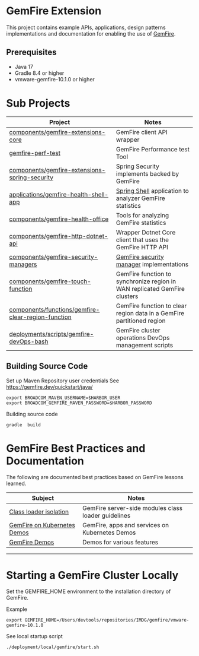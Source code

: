 # GemFire Extension 


This project contains example APIs, applications, design patterns implementations and documentation for enabling the use of [GemFire](https://tanzu.vmware.com/gemfire).


## Prerequisites


- Java 17
- Gradle  8.4 or higher
- vmware-gemfire-10.1.0 or higher



# Sub Projects


| Project                                                                                                                                               | Notes                                                                                                                                                      |
|-------------------------------------------------------------------------------------------------------------------------------------------------------|------------------------------------------------------------------------------------------------------------------------------------------------------------|
| [components/gemfire-extensions-core](https://github.com/ggreen/gemfire-extensions/tree/main/components/gemfire-extensions-core)                       | GemFire client API wrapper                                                                                                                                 |
 | [gemfire-perf-test](applications/gemfire-perf-test)                                                                                                   | GemFire Performance test Tool                                                                                                                              |
| [components/gemfire-extensions-spring-security](https://github.com/ggreen/gemfire-extensions/tree/main/components/gemfire-extensions-spring-security) | Spring Security implements backed by GemFire                                                                                                               | 
| [applications/gemfire-health-shell-app](https://github.com/ggreen/gemfire-extensions/tree/main/applications/gemfire-health-shell-app)                 | [Spring Shell](https://spring.io/projects/spring-shell) application to analyzer GemFire statistics                                                         |
| [components/gemfire-health-office](https://github.com/ggreen/gemfire-extensions/tree/main/components/gemfire-health-office)                           | Tools for analyzing GemFire statistics                                                                                                                     |
| [components/gemfire-http-dotnet-api](https://github.com/ggreen/gemfire-extensions/tree/main/components/gemfire-http-dotnet-api)                       | Wrapper Dotnet Core client that uses the GemFire HTTP API                                                                                                  |
| [components/gemfire-security-managers](https://github.com/ggreen/gemfire-extensions/tree/main/components/gemfire-security-managers)                   | [GemFire security manager](https://tanzu.vmware.com/developer/data/gemfire/blog/security-manager-basics-authentication-and-authorization/) implementations |
| [components/gemfire-touch-function](components/gemfire-touch-function)                                                                                | GemFire function to synchronize region in WAN replicated GemFire clusters                                                                                  |
| [components/functions/gemfire-clear-region-function](components/functions/gemfire-clear-region-function)                                              | GemFire function to clear region data in a GemFire partitioned region                                                                                      |
| [deployments/scripts/gemfire-devOps-bash](deployment/scripts/gemfire-devOps-bash)                                                                     | GemFire cluster operations DevOps management scripts                                                                                                       |


## Building Source Code

Set up Maven Repository user credentials
See https://gemfire.dev/quickstart/java/

```shell
export BROADCOM_MAVEN_USERNAME=$HARBOR_USER
export BROADCOM_GEMFIRE_MAVEN_PASSWORD=$HARBOR_PASSWORD
```

Building source code

```shell
gradle  build
```

# GemFire Best Practices and Documentation

The following are documented best practices based on GemFire lessons learned.

| Subject                                                                | Notes                                               |
|------------------------------------------------------------------------|-----------------------------------------------------|
| [Class loader isolation](docs/best-practices/ClassLoader-Isolation.md) | GemFire server-side modules class loader guidelines |  
| [GemFire on Kubernetes Demos](docs/demo/k8)                            | GemFire, apps and services on Kubernetes Demos      |
| [GemFire Demos](docs/demo/local)                                       | Demos for various features                          |

--------------------------------------
# Starting a GemFire Cluster Locally
Set the GEMFIRE_HOME environment to the installation directory of GemFire.

Example
```shell
export GEMFIRE_HOME=/Users/devtools/repositories/IMDG/gemfire/vmware-gemfire-10.1.0
```

See local startup script 

```shell
./deployment/local/gemfire/start.sh
```
